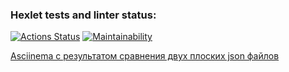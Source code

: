### Hexlet tests and linter status:
[![Actions Status](https://github.com/Boganowskiy/frontend-project-lvl2/workflows/hexlet-check/badge.svg)](https://github.com/Boganowskiy/frontend-project-lvl2/actions)
[![Maintainability](https://api.codeclimate.com/v1/badges/79b3eaf32cce03aff602/maintainability)](https://codeclimate.com/github/Boganowskiy/frontend-project-lvl2/maintainability)

[Asciinema с результатом сравнения двух плоских json файлов](https://asciinema.org/a/sSmm5kom4FD3F3O70LU2UzAOl)